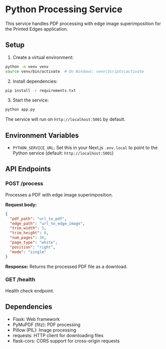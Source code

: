 # Python Processing Service

This service handles PDF processing with edge image superimposition for the Printed Edges application.

## Setup

1. Create a virtual environment:
```bash
python -m venv venv
source venv/bin/activate  # On Windows: venv\Scripts\activate
```

2. Install dependencies:
```bash
pip install -r requirements.txt
```

3. Start the service:
```bash
python app.py
```

The service will run on `http://localhost:5001` by default.

## Environment Variables

- `PYTHON_SERVICE_URL`: Set this in your Next.js `.env.local` to point to the Python service (default: `http://localhost:5001`)

## API Endpoints

### POST /process
Processes a PDF with edge image superimposition.

**Request body:**
```json
{
  "pdf_path": "url_to_pdf",
  "edge_path": "url_to_edge_image", 
  "trim_width": 5,
  "trim_height": 8,
  "num_pages": 30,
  "page_type": "white",
  "position": "right",
  "mode": "single"
}
```

**Response:**
Returns the processed PDF file as a download.

### GET /health
Health check endpoint.

## Dependencies

- Flask: Web framework
- PyMuPDF (fitz): PDF processing
- Pillow (PIL): Image processing
- requests: HTTP client for downloading files
- flask-cors: CORS support for cross-origin requests